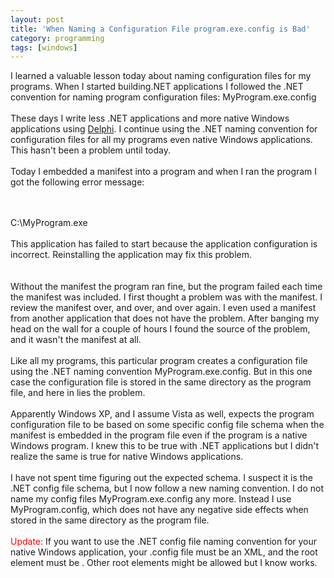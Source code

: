 ```yaml
---
layout: post
title: 'When Naming a Configuration File program.exe.config is Bad'
category: programming
tags: [windows]
---
```


I learned a valuable lesson today about naming configuration files for my programs.  When I started building.NET applications I followed the .NET convention for naming program configuration files:  MyProgram.exe.config<br /><br />These days I write less .NET applications and more native Windows applications using <a href="http://www.codegear.com/delphi">Delphi</a>.  I continue using the .NET naming convention for configuration files for all my programs even native Windows applications.  This hasn't been a problem until today.<br /><br />Today I embedded a manifest into a program and when I ran the program I got the following error message:<br /><br /><div class="quote"><br />C:\MyProgram.exe<br /><br />This application has failed to start because the application configuration is incorrect.  Reinstalling the application may fix this problem.<br /></div><br /><br />Without the manifest the program ran fine, but the program failed each time the manifest was included.  I first thought a problem was with the manifest.  I review the manifest over, and over, and over again.  I even used a manifest from another application that does not have the problem.  After banging my head on the wall for a couple of hours I found the source of the problem, and it wasn't the manifest at all.<br /><br />Like all my programs, this particular program creates a configuration file using the .NET naming convention MyProgram.exe.config.  But in this one case the configuration file is stored in the same directory as the program file, and here in lies the problem.<br /><br />Apparently Windows XP, and I assume Vista as well, expects the program configuration file to be based on some specific config file schema when the manifest is embedded in the program file even if the program is a native Windows program.  I knew this to be true with .NET applications but I didn't realize the same is true for native Windows applications.<br /><br />I have not spent time figuring out the expected schema.  I suspect it is the .NET config file schema, but I now follow a new naming convention.  I do not name my config files MyProgram.exe.config any more.  Instead I use MyProgram.config, which does not have any negative side effects when stored in the same directory as the program file.<br /><br /><span style="color:red">Update:</span> If you want to use the .NET config file naming convention for your native Windows application, your .config file must be an XML, and the root element must be .  Other root elements might be allowed but I know  works.
